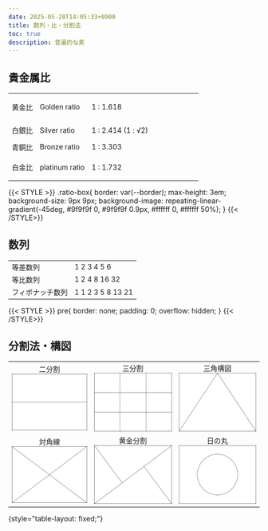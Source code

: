 ```yaml
---
date: 2025-05-20T14:05:33+0900
title: 数列・比・分割法
toc: true
description: 普遍的な美
---
```



## 貴金属比
|  |  | | | 
| --- | --- | --- | --- |
| 黄金比 | Golden ratio | 1 : 1.618 | <div class="ratio-box" style="aspect-ratio:1.618/1;width:5rem;"></div> |
| 白銀比 | Silver ratio | 1 : 2.414 (1 : √2)| <div class="ratio-box" style="aspect-ratio:2.414/1;"></div> |
| 青銅比 | Bronze ratio | 1 : 3.303 | <div class="ratio-box" style="aspect-ratio:3.303/1;"></div> |
| 白金比 | platinum ratio | 1 : 1.732 | <div class="ratio-box" style="aspect-ratio:1.732/1;"></div> |

{{< STYLE >}}
  .ratio-box{
    border: var(--border);
    max-height: 3em;
    background-size: 9px 9px;
    background-image: repeating-linear-gradient(-45deg, #9f9f9f 0, #9f9f9f 0.9px, #ffffff 0, #ffffff 50%);
  }
{{< /STYLE>}}


## 数列
|  |  |
| --- | --- |
| 等差数列 | 1 2 3 4 5 6| 
| 等比数列 | 1 2 4 8 16 32|
| フィボナッチ数列 | 1 1 2 3 5 8 13 21| 

{{< STYLE >}}
  pre{
    border: none;
padding: 0;
overflow: hidden;
  }
{{< /STYLE>}}

## 分割法・構図
|  |  | |
| :-: | :-: | :-: |
|二分割 ![](Composition/1.png)|三分割 ![](Composition/2.png) |三角構図 ![](Composition/3.png) |
|対角線 ![](Composition/4.png)|黄金分割 ![](Composition/5.png) |日の丸 ![](Composition/6.png) |
{style="table-layout: fixed;"}
